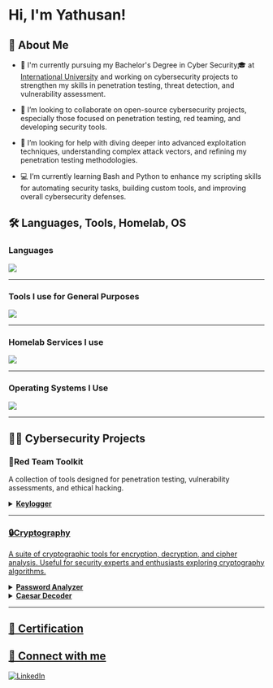 # Hi, I'm Yathusan! <br/>  <!--<a href="https://www.linkedin.com/in/joshmadakor/">Cybersecurity Professional</a> You can make such links to important Websites-->

## 💫 About Me  ##
  - 🔭 I'm currently pursuing my Bachelor's Degree in Cyber Security🎓 at [International University][IU] and working on cybersecurity projects to strengthen my skills in penetration testing, threat detection, and vulnerability assessment.
    
  - 👯 I’m looking to collaborate on open-source cybersecurity projects, especially those focused on penetration testing, red teaming, and developing security tools.
    
  - 📌 I’m looking for help with diving deeper into advanced exploitation techniques, understanding complex attack vectors, and refining my penetration testing methodologies.
    
  - 💻 I’m currently learning Bash and Python to enhance my scripting skills for automating security tasks, building custom tools, and improving overall cybersecurity defenses.

## 🛠 Languages, Tools, Homelab, OS
### Languages
<img src="https://skillicons.dev/icons?i=py,java,cs,html,css" />

---

### Tools I use for General Purposes
<img src="https://skillicons.dev/icons?i=git,github,bash,powershell,sublime,godot,unity,eclipse,visualstudio,vscode" />

---

### Homelab Services I use
<img src="https://skillicons.dev/icons?i=cloudflare,docker,grafana"/>

---

### Operating Systems I Use
<img src="https://skillicons.dev/icons?i=windows,linux,debian,kali,ubuntu" />

---

## 👨‍💻 Cybersecurity Projects 

<!--- <b>Data Structures and Algorithms Practice (AlgoExpert)</b>
  - [Praciting DS & Algos in Python](https://github.com/joshmadakor1/Algorithms-Practice) Like that you can add Projects-->
  
### **🔴Red Team Toolkit** 
A collection of tools designed for penetration testing, vulnerability assessments, and ethical hacking.
<details>
  <summary> 
    <b>
      <a href="https://github.com/yathusananpalagan/keylogger"> Keylogger
    </b>
  </summary>
  A tool that records keystrokes on a system for analysis and testing. It can be used for security testing to evaluate potential vulnerabilities in a system's input handling.
</details>
        
---
  
### **🔒Cryptography**
A suite of cryptographic tools for encryption, decryption, and cipher analysis. Useful for security experts and enthusiasts exploring cryptography algorithms.
<details>
  <summary> 
    <b>
      <a href="#"> Password Analyzer           
    </b>
  </summary>
  A tool that evaluates the strength of passwords by analyzing their complexity and vulnerability to common attacks such as brute force or dictionary attacks.
</details>
        
<details>
  <summary> 
    <b>
      <a href="#"> Caesar Decoder         
    </b>
  </summary>
  A simple tool that decodes Caesar ciphers. It allows you to encrypt and decrypt messages by shifting characters based on a defined key.
</details>
        
---


## 📄 Certification 

## 🤳 Connect with me

[![LinkedIn](https://skillicons.dev/icons?i=linkedin)][LinkedIn]


<!-- Links to Social Media -->

[LinkedIn]: https://www.linkedin.com/in/yathusan-anpalagan-805957353/
[IU]: https://www.iu-fernstudium.de/
